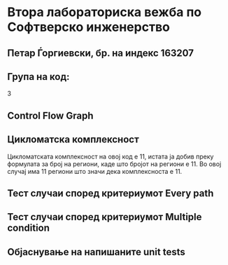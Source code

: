 ﻿# Втора лабораториска вежба по Софтверско инженерство
## Петар Ѓоргиевски, бр. на индекс 163207
## Група на код: 
3
## Control Flow Graph

## Цикломатска комплексност
Цикломатската комплексност на овој код е 11, истата ја добив преку формулата за број на региони, каде што бројот на региони е 11. Во овој случај има 11 региони што значи дека комплексноста е 11.

## Тест случаи според критериумот Every path

## Тест случаи според критериумот Multiple condition

## Објаснување на напишаните unit tests